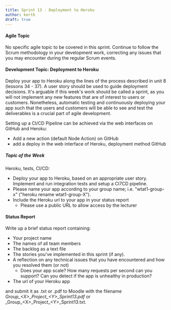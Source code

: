 ```yaml
---
title: Sprint 13 - Deployment to Heroku
author: kerth
draft: true
---
```


#### Agile Topic

No specific agile topic to be covered in this sprint. Continue to follow the Scrum methodology in your development work, correcting any issues that
you may encounter during the regular Scrum events.

#### Development Topic: Deployment to Heroku

Deploy your app to Heroku along the lines of the process described in unit 8 (lessons 34 - 37). A user story should be used to guide deployment decisions.
It's arguable if this week's work should be called a sprint, as you will not implement any new features that are of interest to users or customers.
Nonetheless, automatic testing and continuously deploying your app such that the users and customers will be able to see and test the deliverables is
a crucial part of agile development.

Setting up a CI/CD Pipeline can be achieved via the web interfaces on GitHub and Heroku:

- Add a new action (default Node Action) on GitHub
- add a deploy in the web interface of Heroku, deployment method GitHub

##### Topic of the Week

Heroku, tests, CI/CD:

- Deploy your app to Heroku, based on an appropriate user story. Implement and run integration tests and setup a CI7CD pipeline.
- Please name your app according to your group name; i.e. "wtat1-group-x" ("heroku rename wtat1-group-X").
- Include the Heroku url to your app in your status report
  - Please use a public URL to allow access by the lecturer

#### Status Report

Write up a brief status report containing:

- Your project name
- The names of all team members
- The backlog as a text file
- The stories you've implemented in this sprint (if any).
- A reflection on any technical issues that you have encountered and how you resolved them (or not)
  - Does your app scale? How many requests per second can you support? Can you detect if the app is unhealthy in production?
- The url of your Heroku app

and submit it as .txt or .pdf to Moodle with the filename _Group\_\<X\>\_Project\_\<Y\>\_Sprint13.pdf_ or
_Group\_\<X\>\_Project\_\<Y\>\_Sprint13.txt.
